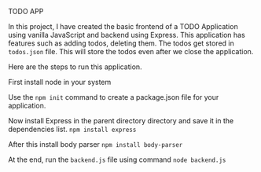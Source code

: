 TODO APP

In this project, I have created the basic frontend of a TODO Application using vanilla JavaScript and backend using Express. This application has features such as adding todos, deleting them. The todos get stored in `todos.json` file. This will store the todos even after we close the application.



Here are the steps to run this application.


First install node in your system

Use the `npm init` command to create a package.json file for your application.

Now install Express in the parent directory directory and save it in the dependencies list.
`npm install express`

After this install body parser
`npm install body-parser`

At the end, run the `backend.js` file using command `node backend.js`